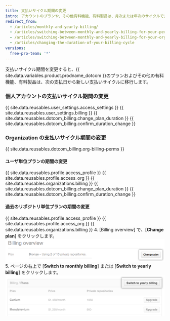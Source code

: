 ```yaml
---
title: 支払いサイクル期間の変更
intro: アカウントのプランや、その他有料機能、有料製品は、月次または年次のサイクルで支払うことができます。
redirect_from:
  - /articles/monthly-and-yearly-billing/
  - /articles/switching-between-monthly-and-yearly-billing-for-your-personal-account/
  - /articles/switching-between-monthly-and-yearly-billing-for-your-organization/
  - /articles/changing-the-duration-of-your-billing-cycle
versions:
  free-pro-team: '*'
---
```


支払いサイクル期間を変更すると、{{ site.data.variables.product.prodname_dotcom }}のプランおよびその他の有料機能、有料製品は、次の支払日から新しい支払いサイクルに移行します。

### 個人アカウントの支払いサイクル期間の変更

{{ site.data.reusables.user_settings.access_settings }}
{{ site.data.reusables.user_settings.billing }}
{{ site.data.reusables.dotcom_billing.change_plan_duration }}
{{ site.data.reusables.dotcom_billing.confirm_duration_change }}

### Organization の支払いサイクル期間の変更

{{ site.data.reusables.dotcom_billing.org-billing-perms }}

#### ユーザ単位プランの期間の変更

{{ site.data.reusables.profile.access_profile }}
{{ site.data.reusables.profile.access_org }}
{{ site.data.reusables.organizations.billing }}
{{ site.data.reusables.dotcom_billing.change_plan_duration }}
{{ site.data.reusables.dotcom_billing.confirm_duration_change }}

#### 過去のリポジトリ単位プランの期間の変更

{{ site.data.reusables.profile.access_profile }}
{{ site.data.reusables.profile.access_org }}
{{ site.data.reusables.organizations.billing }}
4. [Billing overview] で、[**Change plan**] をクリックします。 ![[Billing overview] の [Change plan] ボタン](/assets/images/help/billing/billing_overview_change_plan.png)
5. ページの右上で [**Switch to monthly billing**] または [**Switch to yearly billing**] をクリックします。 ![支払い情報セクション](/assets/images/help/billing/settings_billing_organization_plans_switch_to_yearly.png)
